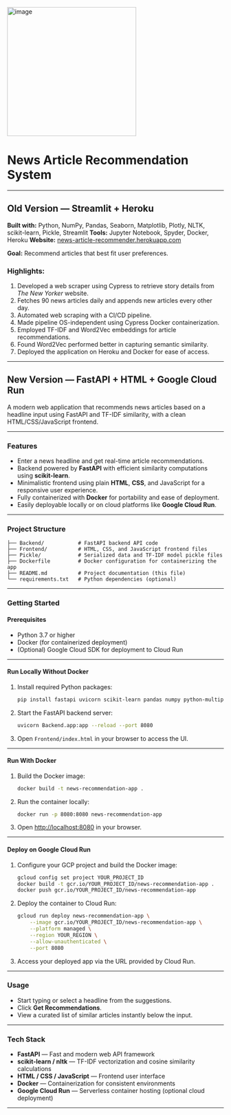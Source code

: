 

<img width="300" alt="image" src="https://github.com/user-attachments/assets/d0d99f47-c412-4fc6-be84-f3e987f083ee" />


# News Article Recommendation System

---

## Old Version — Streamlit + Heroku

**Built with:** Python, NumPy, Pandas, Seaborn, Matplotlib, Plotly, NLTK, scikit-learn, Pickle, Streamlit
**Tools:** Jupyter Notebook, Spyder, Docker, Heroku
**Website:** [news-article-recommender.herokuapp.com](http://news-article-recommender.herokuapp.com/)

**Goal:** Recommend articles that best fit user preferences.

### Highlights:

1. Developed a web scraper using Cypress to retrieve story details from *The New Yorker* website.
2. Fetches 90 news articles daily and appends new articles every other day.
3. Automated web scraping with a CI/CD pipeline.
4. Made pipeline OS-independent using Cypress Docker containerization.
5. Employed TF-IDF and Word2Vec embeddings for article recommendations.
6. Found Word2Vec performed better in capturing semantic similarity.
7. Deployed the application on Heroku and Docker for ease of access.

---

## New Version — FastAPI + HTML + Google Cloud Run

A modern web application that recommends news articles based on a headline input using FastAPI and TF-IDF similarity, with a clean HTML/CSS/JavaScript frontend.

---

### Features

* Enter a news headline and get real-time article recommendations.
* Backend powered by **FastAPI** with efficient similarity computations using **scikit-learn**.
* Minimalistic frontend using plain **HTML**, **CSS**, and JavaScript for a responsive user experience.
* Fully containerized with **Docker** for portability and ease of deployment.
* Easily deployable locally or on cloud platforms like **Google Cloud Run**.

---

### Project Structure

```
├── Backend/           # FastAPI backend API code
├── Frontend/          # HTML, CSS, and JavaScript frontend files
├── Pickle/            # Serialized data and TF-IDF model pickle files
├── Dockerfile         # Docker configuration for containerizing the app
├── README.md          # Project documentation (this file)
└── requirements.txt   # Python dependencies (optional)
```

---

### Getting Started

#### Prerequisites

* Python 3.7 or higher
* Docker (for containerized deployment)
* (Optional) Google Cloud SDK for deployment to Cloud Run

---

#### Run Locally Without Docker

1. Install required Python packages:

   ```bash
   pip install fastapi uvicorn scikit-learn pandas numpy python-multipart
   ```

2. Start the FastAPI backend server:

   ```bash
   uvicorn Backend.app:app --reload --port 8080
   ```

3. Open `Frontend/index.html` in your browser to access the UI.

---

#### Run With Docker

1. Build the Docker image:

   ```bash
   docker build -t news-recommendation-app .
   ```

2. Run the container locally:

   ```bash
   docker run -p 8080:8080 news-recommendation-app
   ```

3. Open [http://localhost:8080](http://localhost:8080) in your browser.

---

#### Deploy on Google Cloud Run

1. Configure your GCP project and build the Docker image:

   ```bash
   gcloud config set project YOUR_PROJECT_ID
   docker build -t gcr.io/YOUR_PROJECT_ID/news-recommendation-app .
   docker push gcr.io/YOUR_PROJECT_ID/news-recommendation-app
   ```

2. Deploy the container to Cloud Run:

   ```bash
   gcloud run deploy news-recommendation-app \
       --image gcr.io/YOUR_PROJECT_ID/news-recommendation-app \
       --platform managed \
       --region YOUR_REGION \
       --allow-unauthenticated \
       --port 8080
   ```

3. Access your deployed app via the URL provided by Cloud Run.

---

### Usage

* Start typing or select a headline from the suggestions.
* Click **Get Recommendations**.
* View a curated list of similar articles instantly below the input.

---

### Tech Stack

* **FastAPI** — Fast and modern web API framework
* **scikit-learn / nltk** — TF-IDF vectorization and cosine similarity calculations
* **HTML / CSS / JavaScript** — Frontend user interface
* **Docker** — Containerization for consistent environments
* **Google Cloud Run** — Serverless container hosting (optional cloud deployment)

---
